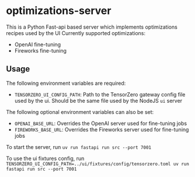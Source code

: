 # optimizations-server

This is a Python Fast-api based server which implements optimizations recipes used by the UI
Currently supported optimizations:
* OpenAI fine-tuning
* Fireworks fine-tuning

## Usage

The following environment variables are required:
* `TENSORZERO_UI_CONFIG_PATH`: Path to the TensorZero gateway config file used by the ui. Should be the same file used by the NodeJS `ui` server

The following optional environment variables can also be set:
* `OPENAI_BASE_URL`: Overrides the OpenAI server used for fine-tuning jobs
* `FIREWORKS_BASE_URL`: Overrides the Fireworks server used for fine-tuning jobs

To start the server, run `uv run fastapi run src --port 7001`

To use the ui fixtures config, run `TENSORZERO_UI_CONFIG_PATH=../ui/fixtures/config/tensorzero.toml uv run fastapi run src --port 7001`
